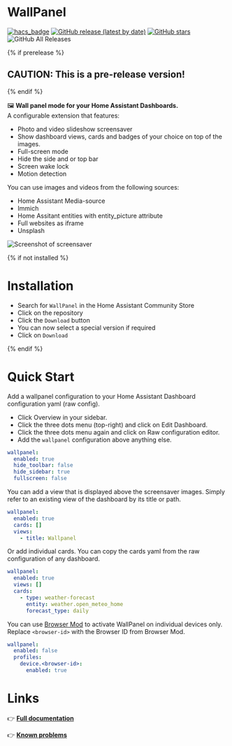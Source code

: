 # WallPanel

[![hacs_badge](https://img.shields.io/badge/HACS-Default-41BDF5.svg?style=for-the-badge)](https://github.com/hacs/integration)
[![GitHub release (latest by date)](https://img.shields.io/github/v/release/j-a-n/lovelace-wallpanel?style=for-the-badge)](https://github.com/j-a-n/lovelace-wallpanel/releases)
[![GitHub stars](https://img.shields.io/github/stars/j-a-n/lovelace-wallpanel?color=yellow&style=for-the-badge)](https://github.com/j-a-n/lovelace-wallpanel/stargazers)
![GitHub All Releases](https://img.shields.io/github/downloads/j-a-n/lovelace-wallpanel/total.svg?color=green&style=for-the-badge)

{% if prerelease %}
## **CAUTION: This is a pre-release version!**
{% endif %}

🖼️ **Wall panel mode for your Home Assistant Dashboards.**  
A configurable extension that features:
- Photo and video slideshow screensaver
- Show dashboard views, cards and badges of your choice on top of the images.
- Full-screen mode
- Hide the side and or top bar 
- Screen wake lock
- Motion detection

You can use images and videos from the following sources:
- Home Assistant Media-source
- Immich
- Home Assitant entities with entity_picture attribute
- Full websites as iframe
- Unsplash

![Screenshot of screensaver](./doc/screensaver-screenshot.png)

{% if not installed %}
# Installation

* Search for `WallPanel` in the Home Assistant Community Store
* Click on the repository
* Click the `Download` button
* You can now select a special version if required
* Click on `Download`

{% endif %}

# Quick Start
Add a wallpanel configuration to your Home Assistant Dashboard configuration yaml (raw config).

* Click Overview in your sidebar.
* Click the three dots menu (top-right) and click on Edit Dashboard.
* Click the three dots menu again and click on Raw configuration editor.
* Add the `wallpanel` configuration above anything else.

```yaml
wallpanel:
  enabled: true
  hide_toolbar: false
  hide_sidebar: true
  fullscreen: false
```

You can add a view that is displayed above the screensaver images.
Simply refer to an existing view of the dashboard by its title or path.
```yaml
wallpanel:
  enabled: true
  cards: []
  views:
    - title: Wallpanel
```

Or add individual cards.
You can copy the cards yaml from the raw configuration of any dashboard.

```yaml
wallpanel:
  enabled: true
  views: []
  cards:
    - type: weather-forecast
      entity: weather.open_meteo_home
      forecast_type: daily
```

You can use [Browser Mod](https://github.com/thomasloven/hass-browser_mod) to activate WallPanel on individual devices only. Replace `<browser-id>` with the Browser ID from Browser Mod.

```yaml
wallpanel:
  enabled: false
  profiles:
    device.<browser-id>:
      enabled: true
```

# Links
👉 [**Full documentation**](https://github.com/j-a-n/lovelace-wallpanel/blob/master/README.md)

👉 [**Known problems**](https://github.com/j-a-n/lovelace-wallpanel/issues)
